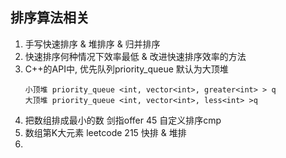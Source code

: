 排序算法相关
-----------
01. 手写快速排序 & 堆排序 & 归并排序
02. 快速排序何种情况下效率最低 & 改进快速排序效率的方法
03. C++的API中, 优先队列priority_queue 默认为大顶堆
    ```
    小顶堆 priority_queue <int, vector<int>, greater<int> > q
    大顶堆 priority_queue <int, vector<int>, less<int> >q
    ```
04. 把数组排成最小的数 剑指offer 45 自定义排序cmp
04. 数组第K大元素 leetcode 215 快排 & 堆排
05. 
